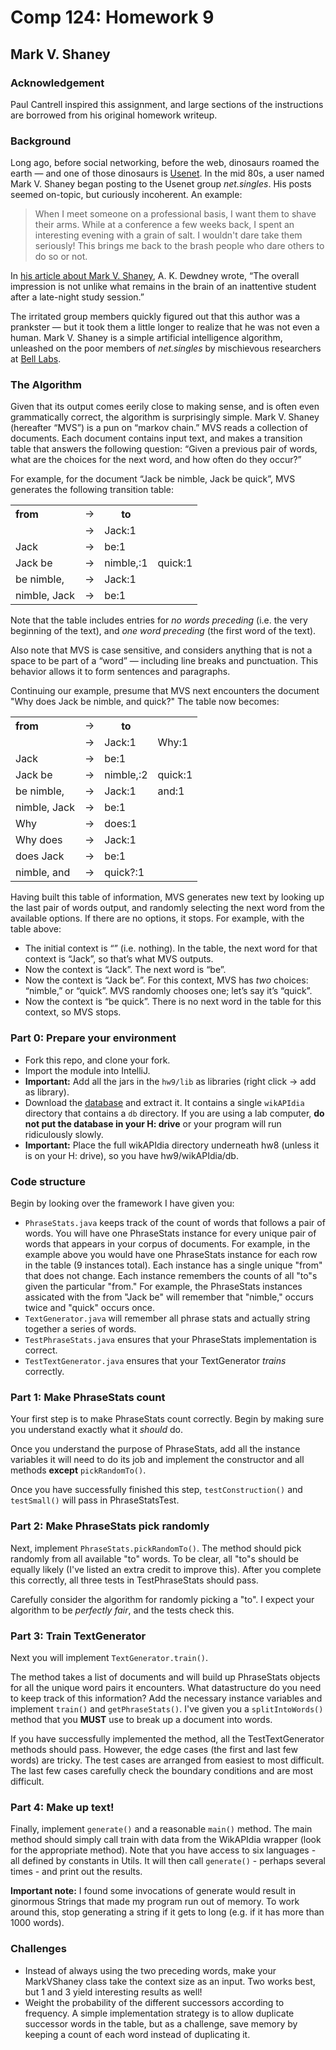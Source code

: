 Comp 124: Homework 9
====


Mark V. Shaney
---

### Acknowledgement

Paul Cantrell inspired this assignment, and large sections of the instructions are borrowed from his original homework writeup.

### Background

Long ago, before social networking, before the web, dinosaurs roamed the earth — and one of those dinosaurs is [Usenet](http://en.wikipedia.org/wiki/Usenet). In the mid 80s, a user named Mark V. Shaney began posting to the Usenet group _net.singles_. His posts seemed on-topic, but curiously incoherent. An example:

<blockquote>When I meet someone on a professional basis, I want them to shave their
arms.  While at a conference a few weeks back, I spent an interesting evening
with a grain of salt.  I wouldn't dare take them seriously!  This brings me back
to the brash people who dare others to do so or not.</blockquote>

In [his article about Mark V. Shaney](http://www.clear.rice.edu/comp200/09fall/textriff/sci_am_paper.htm), A. K. Dewdney wrote, “The overall impression is not unlike what remains in the brain of an inattentive student after a late-night study session.”

The irritated group members quickly figured out that this author was a prankster — but it took them a little longer to realize that he was not even a human. Mark V. Shaney is a simple artificial intelligence algorithm, unleashed on the poor members of _net.singles_ by mischievous researchers at [Bell Labs](http://en.wikipedia.org/wiki/Bell_labs).

### The Algorithm

Given that its output comes eerily close to making sense, and is often even grammatically correct, the algorithm is surprisingly simple. Mark V. Shaney (hereafter “MVS”) is a pun on “markov chain.” MVS reads a collection of documents. Each document contains input text, and makes a transition table that answers the following question: “Given a previous pair of words, what are the choices for the next word, and how often do they occur?”

For example, for the document “Jack be nimble, Jack be quick”, MVS generates the following transition table:

<table>
  <tr><th align="left">from</th> <td>→</td> <th>to</th></tr>
  <tr><td></td> <td>→</td> <td>Jack:1</td></tr>
  <tr><td>Jack</td> <td>→</td> <td>be:1</td></tr>
  <tr><td>Jack be</td> <td>→</td> <td>nimble,:1</td> <td>quick:1</td></tr>
  <tr><td>be nimble,</td> <td>→</td> <td>Jack:1</td></tr>
  <tr><td>nimble, Jack</td><td>→</td> <td>be:1</td></tr>
</table>

Note that the table includes entries for _no words preceding_ (i.e. the very beginning of the text), and _one word preceding_ (the first word of the text).

Also note that MVS is case sensitive, and considers anything that is not a space to be part of a “word” — including line breaks and punctuation. This behavior allows it to form sentences and paragraphs.

Continuing our example, presume that MVS next encounters the document "Why does Jack be nimble, and quick?" The table now becomes:

<table>
  <tr><th align="left">from</th> <td>→</td> <th>to</th></tr>
  <tr><td></td> <td>→</td> <td>Jack:1</td><td>Why:1</td></tr>
  <tr><td>Jack</td> <td>→</td> <td>be:1</td></tr>
  <tr><td>Jack be</td> <td>→</td> <td>nimble,:2</td> <td>quick:1</td></tr>
  <tr><td>be nimble,</td> <td>→</td> <td>Jack:1</td><td>and:1</td></tr>
  <tr><td>nimble, Jack</td><td>→</td> <td>be:1</td></tr>
  <tr><td>Why</td> <td>→</td> <td>does:1</td></tr>
  <tr><td>Why does</td> <td>→</td> <td>Jack:1</td></tr>
  <tr><td>does Jack</td> <td>→</td> <td>be:1</td></tr>
  <tr><td>nimble, and</td> <td>→</td> <td>quick?:1</td></tr>
</table>

Having built this table of information, MVS  generates new text by looking up the last pair of words output, and randomly selecting the next word from the available options. If there are no options, it stops. For example, with the table above:

* The initial context is “” (i.e. nothing). In the table, the next word for that context is “Jack”, so that’s what MVS outputs.
* Now the context is “Jack”. The next word is “be”.
* Now the context is “Jack be”. For this context, MVS has _two_ choices: “nimble,” or “quick”. MVS randomly chooses one; let’s say it’s “quick”.
* Now the context is “be quick”. There is no next word in the table for this context, so MVS stops.

### Part 0: Prepare your environment

 - Fork this repo, and clone your fork.
 - Import the module into IntelliJ.
 - **Important:** Add all the jars in the `hw9/lib` as libraries (right click -> add as library).
 - Download the [database](http://poliwiki.macalester.edu/shilad/wiki-text-generator.zip) and extract it.
It contains a single `wikAPIdia` directory that contains a `db` directory.
If you are using a lab computer, **do not put the database in your H: drive** or your program will run ridiculously slowly.
 - **Important:** Place the full wikAPIdia directory underneath hw8 (unless it is on your H: drive), so you have hw9/wikAPIdia/db.

### Code structure

Begin by looking over the framework I have given you:

* `PhraseStats.java` keeps track of the count of words that follows a pair of words.
You will have one PhraseStats instance for every unique pair of words that appears in your corpus of documents.
For example, in the example above you would have one PhraseStats instance for each row in the table (9 instances total).
Each instance has a single unique "from" that does not change.
Each instance remembers the counts of all "to"s given the particular "from." For example, the PhraseStats instances assicated with the from "Jack be" will remember that "nimble," occurs twice and "quick" occurs once.
* `TextGenerator.java` will remember all phrase stats and actually string together a series of words.
* `TestPhraseStats.java` ensures that your PhraseStats implementation is correct.
* `TestTextGenerator.java` ensures that your TextGenerator *trains* correctly.

### Part 1: Make PhraseStats count

Your first step is to make PhraseStats count correctly. Begin by making sure you understand exactly what it *should* do.

Once you understand the purpose of PhraseStats, add all the instance variables it will need to do its job and implement the
constructor and all methods **except** `pickRandomTo()`.

Once you have successfully finished this step, `testConstruction()` and `testSmall()` will pass in PhraseStatsTest.

### Part 2: Make PhraseStats pick randomly

Next, implement `PhraseStats.pickRandomTo()`.
The method should pick randomly from all available "to" words.
To be clear, all "to"s should be equally likely (I've listed an extra credit to improve this).
After you complete this correctly, all three tests in TestPhraseStats should pass.

Carefully consider the algorithm for randomly picking a "to". I expect your algorithm to be *perfectly fair*, and the tests check this.

### Part 3: Train TextGenerator

Next you will implement `TextGenerator.train()`.

The method takes a list of documents and will build up PhraseStats objects for all the unique word pairs it encounters.
What datastructure do you need to keep track of this information?
Add the necessary instance variables and implement `train()` and `getPhraseStats()`.
I've given you a `splitIntoWords()` method that you **MUST** use to break up a document into words.

If you have successfully implemented the method, all the TestTextGenerator methods should pass.
However, the edge cases (the first and last few words) are tricky.
The test cases are arranged from easiest to most difficult.
The last few cases carefully check the boundary conditions and are most difficult.


### Part 4: Make up text!

Finally, implement `generate()` and a reasonable `main()` method.
The main method should simply call train with data from the WikAPIdia wrapper (look for the appropriate method).
Note that you have access to six languages - all defined by constants in Utils.
It will then call `generate()` - perhaps several times - and print out the results.

**Important note:** I found some invocations of generate would result in ginormous Strings that made my program run out of memory.
To work around this, stop generating a string if it gets to long (e.g. if it has more than 1000 words).

### Challenges

* Instead of always using the two preceding words, make your MarkVShaney class take the context size as an input. Two works best, but 1 and 3 yield interesting results as well!
* Weight the probability of the different successors according to frequency. A simple implementation strategy is to allow duplicate successor words in the table, but as a challenge, save memory by keeping a count of each word instead of duplicating it.
